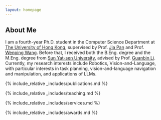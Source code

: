 ```yaml
---
layout: homepage
---
```


## About Me

I am a fourth-year Ph.D. student in the Computer Science Department at [The University of Hong Kong](https://hku.hk/), supervised by Prof. [Jia Pan](https://sites.google.com/site/panjia/) and Prof. [Wenping Wang](https://www.cs.hku.hk/people/academic-staff/wenping). Before that, I received both the B.Eng. degree and the M.Eng. degree from [Sun Yat-sen University](https://www.sysu.edu.cn/), advised by Prof. [Guanbin Li](http://guanbinli.com/). Currently, my research interests include Robotics, Vision-and-Language, with particular interests in task planning, vision-and-language navigation and manipulation, and applications of LLMs.

<!-- ## Research Interests

- **Computer Vision:** image recognition, image generation, video captioning
- **Machine Learning:** meta-learning, incremental learning, transfer learning -->

<!-- ## News

- **[Feb. 2020]** Our paper about incremental learning is accepted to CVPR 2020.
- **[Feb. 2020]** We will host the ACM Multimedia Asia 2020 conference in Singapore!
- **[Sept. 2019]** Our paper about few-shot learning is accepted to NeurIPS 2019.
- **[Mar. 2019]** Our paper about few-shot learning is accepted to CVPR 2019. -->

{% include_relative _includes/publications.md %}

{% include_relative _includes/teaching.md %}

{% include_relative _includes/services.md %}

{% include_relative _includes/awards.md %}

